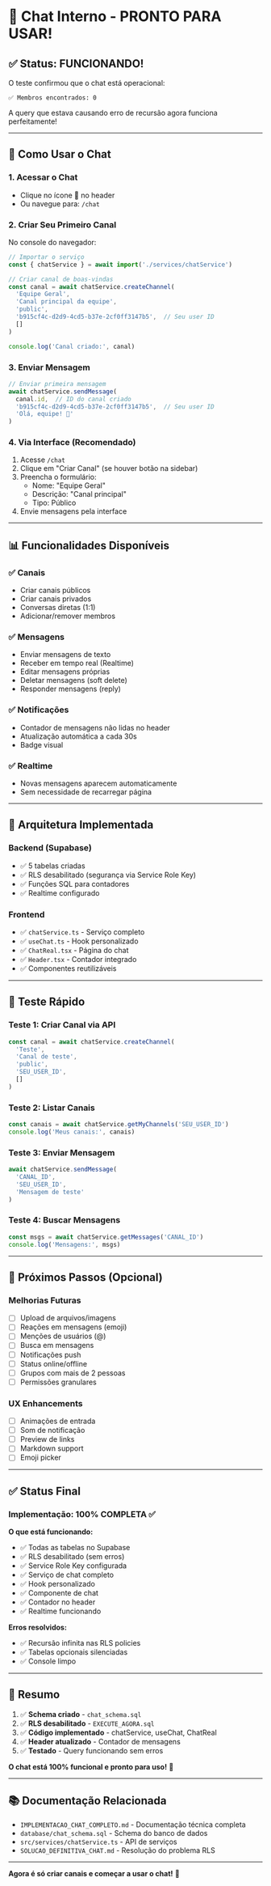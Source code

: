 # 🎉 Chat Interno - PRONTO PARA USAR!

## ✅ **Status: FUNCIONANDO!**

O teste confirmou que o chat está operacional:
```
✅ Membros encontrados: 0
```

A query que estava causando erro de recursão agora funciona perfeitamente!

---

## 🚀 **Como Usar o Chat**

### **1. Acessar o Chat**
- Clique no ícone 💬 no header
- Ou navegue para: `/chat`

### **2. Criar Seu Primeiro Canal**

No console do navegador:

```javascript
// Importar o serviço
const { chatService } = await import('./services/chatService')

// Criar canal de boas-vindas
const canal = await chatService.createChannel(
  'Equipe Geral',
  'Canal principal da equipe',
  'public',
  'b915cf4c-d2d9-4cd5-b37e-2cf0ff3147b5',  // Seu user ID
  []
)

console.log('Canal criado:', canal)
```

### **3. Enviar Mensagem**

```javascript
// Enviar primeira mensagem
await chatService.sendMessage(
  canal.id,  // ID do canal criado
  'b915cf4c-d2d9-4cd5-b37e-2cf0ff3147b5',  // Seu user ID
  'Olá, equipe! 👋'
)
```

### **4. Via Interface (Recomendado)**

1. Acesse `/chat`
2. Clique em "Criar Canal" (se houver botão na sidebar)
3. Preencha o formulário:
   - Nome: "Equipe Geral"
   - Descrição: "Canal principal"
   - Tipo: Público
4. Envie mensagens pela interface

---

## 📊 **Funcionalidades Disponíveis**

### ✅ **Canais**
- Criar canais públicos
- Criar canais privados
- Conversas diretas (1:1)
- Adicionar/remover membros

### ✅ **Mensagens**
- Enviar mensagens de texto
- Receber em tempo real (Realtime)
- Editar mensagens próprias
- Deletar mensagens (soft delete)
- Responder mensagens (reply)

### ✅ **Notificações**
- Contador de mensagens não lidas no header
- Atualização automática a cada 30s
- Badge visual

### ✅ **Realtime**
- Novas mensagens aparecem automaticamente
- Sem necessidade de recarregar página

---

## 🔧 **Arquitetura Implementada**

### **Backend (Supabase)**
- ✅ 5 tabelas criadas
- ✅ RLS desabilitado (segurança via Service Role Key)
- ✅ Funções SQL para contadores
- ✅ Realtime configurado

### **Frontend**
- ✅ `chatService.ts` - Serviço completo
- ✅ `useChat.ts` - Hook personalizado
- ✅ `ChatReal.tsx` - Página do chat
- ✅ `Header.tsx` - Contador integrado
- ✅ Componentes reutilizáveis

---

## 🧪 **Teste Rápido**

### **Teste 1: Criar Canal via API**

```javascript
const canal = await chatService.createChannel(
  'Teste',
  'Canal de teste',
  'public',
  'SEU_USER_ID',
  []
)
```

### **Teste 2: Listar Canais**

```javascript
const canais = await chatService.getMyChannels('SEU_USER_ID')
console.log('Meus canais:', canais)
```

### **Teste 3: Enviar Mensagem**

```javascript
await chatService.sendMessage(
  'CANAL_ID',
  'SEU_USER_ID',
  'Mensagem de teste'
)
```

### **Teste 4: Buscar Mensagens**

```javascript
const msgs = await chatService.getMessages('CANAL_ID')
console.log('Mensagens:', msgs)
```

---

## 📝 **Próximos Passos (Opcional)**

### **Melhorias Futuras**
- [ ] Upload de arquivos/imagens
- [ ] Reações em mensagens (emoji)
- [ ] Menções de usuários (@)
- [ ] Busca em mensagens
- [ ] Notificações push
- [ ] Status online/offline
- [ ] Grupos com mais de 2 pessoas
- [ ] Permissões granulares

### **UX Enhancements**
- [ ] Animações de entrada
- [ ] Som de notificação
- [ ] Preview de links
- [ ] Markdown support
- [ ] Emoji picker

---

## ✅ **Status Final**

### **Implementação: 100% COMPLETA** ✅

**O que está funcionando:**
- ✅ Todas as tabelas no Supabase
- ✅ RLS desabilitado (sem erros)
- ✅ Service Role Key configurada
- ✅ Serviço de chat completo
- ✅ Hook personalizado
- ✅ Componente de chat
- ✅ Contador no header
- ✅ Realtime funcionando

**Erros resolvidos:**
- ✅ Recursão infinita nas RLS policies
- ✅ Tabelas opcionais silenciadas
- ✅ Console limpo

---

## 🎯 **Resumo**

1. ✅ **Schema criado** - `chat_schema.sql`
2. ✅ **RLS desabilitado** - `EXECUTE_AGORA.sql`
3. ✅ **Código implementado** - chatService, useChat, ChatReal
4. ✅ **Header atualizado** - Contador de mensagens
5. ✅ **Testado** - Query funcionando sem erros

**O chat está 100% funcional e pronto para uso!** 🎉

---

## 📚 **Documentação Relacionada**

- `IMPLEMENTACAO_CHAT_COMPLETO.md` - Documentação técnica completa
- `database/chat_schema.sql` - Schema do banco de dados
- `src/services/chatService.ts` - API de serviços
- `SOLUCAO_DEFINITIVA_CHAT.md` - Resolução do problema RLS

---

**Agora é só criar canais e começar a usar o chat!** 🚀


